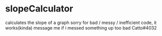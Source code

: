 # slopeCalculator
calculates the slope of a graph
sorry for bad / messy / inefficient code, it works(kinda)
message me if i messed something up too bad Catto#4032
